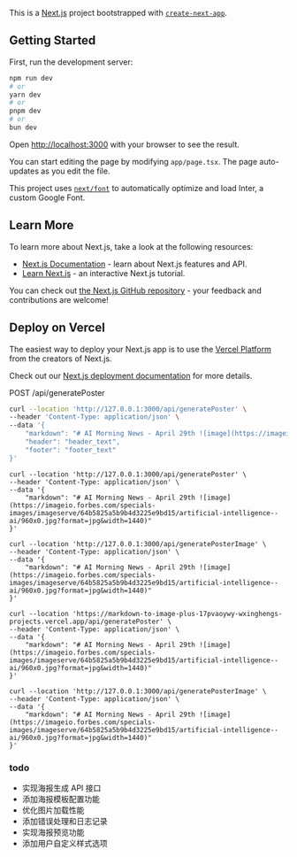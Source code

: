 This is a [Next.js](https://nextjs.org/) project bootstrapped with [`create-next-app`](https://github.com/vercel/next.js/tree/canary/packages/create-next-app).

## Getting Started

First, run the development server:

```bash
npm run dev
# or
yarn dev
# or
pnpm dev
# or
bun dev
```

Open [http://localhost:3000](http://localhost:3000) with your browser to see the result.

You can start editing the page by modifying `app/page.tsx`. The page auto-updates as you edit the file.

This project uses [`next/font`](https://nextjs.org/docs/basic-features/font-optimization) to automatically optimize and load Inter, a custom Google Font.

## Learn More

To learn more about Next.js, take a look at the following resources:

- [Next.js Documentation](https://nextjs.org/docs) - learn about Next.js features and API.
- [Learn Next.js](https://nextjs.org/learn) - an interactive Next.js tutorial.

You can check out [the Next.js GitHub repository](https://github.com/vercel/next.js/) - your feedback and contributions are welcome!

## Deploy on Vercel

The easiest way to deploy your Next.js app is to use the [Vercel Platform](https://vercel.com/new?utm_medium=default-template&filter=next.js&utm_source=create-next-app&utm_campaign=create-next-app-readme) from the creators of Next.js.

Check out our [Next.js deployment documentation](https://nextjs.org/docs/deployment) for more details.

<!-- 使用 puppeteer 生成海报 -->
POST /api/generatePoster 

``` bash
curl --location 'http://127.0.0.1:3000/api/generatePoster' \
--header 'Content-Type: application/json' \
--data '{
    "markdown": "# AI Morning News - April 29th ![image](https://imageio.forbes.com/specials-images/imageserve/64b5825a5b9b4d3225e9bd15/artificial-intelligence--ai/960x0.jpg?format=jpg&width=1440) ![image](https://imageio.forbes.com/specials-images/imageserve/64b5825a5b9b4d3225e9bd15/artificial-intelligence--ai/960x0.jpg?format=jpg&width=1440) ![image](https://imageio.forbes.com/specials-images/imageserve/64b5825a5b9b4d3225e9bd15/artificial-intelligence--ai/960x0.jpg?format=jpg&width=1440) ![image](https://imageio.forbes.com/specials-images/imageserve/64b5825a5b9b4d3225e9bd15/artificial-intelligence--ai/960x0.jpg?format=jpg&width=1440) ![image](https://imageio.forbes.com/specials-images/imageserve/64b5825a5b9b4d3225e9bd15/artificial-intelligence--ai/960x0.jpg?format=jpg&width=1440)",
    "header": "header_text",
    "footer": "footer_text"
}'
```



```
curl --location 'http://127.0.0.1:3000/api/generatePoster' \
--header 'Content-Type: application/json' \
--data '{
    "markdown": "# AI Morning News - April 29th ![image](https://imageio.forbes.com/specials-images/imageserve/64b5825a5b9b4d3225e9bd15/artificial-intelligence--ai/960x0.jpg?format=jpg&width=1440)"
}'
```

```
curl --location 'http://127.0.0.1:3000/api/generatePosterImage' \
--header 'Content-Type: application/json' \
--data '{
    "markdown": "# AI Morning News - April 29th ![image](https://imageio.forbes.com/specials-images/imageserve/64b5825a5b9b4d3225e9bd15/artificial-intelligence--ai/960x0.jpg?format=jpg&width=1440)"
}'
```


```
curl --location 'https://markdown-to-image-plus-17pvaoywy-wxinghengs-projects.vercel.app/api/generatePoster' \
--header 'Content-Type: application/json' \
--data '{
    "markdown": "# AI Morning News - April 29th ![image](https://imageio.forbes.com/specials-images/imageserve/64b5825a5b9b4d3225e9bd15/artificial-intelligence--ai/960x0.jpg?format=jpg&width=1440)"
}'
```

```
curl --location 'http://127.0.0.1:3000/api/generatePosterImage' \
--header 'Content-Type: application/json' \
--data '{
    "markdown": "# AI Morning News - April 29th ![image](https://imageio.forbes.com/specials-images/imageserve/64b5825a5b9b4d3225e9bd15/artificial-intelligence--ai/960x0.jpg?format=jpg&width=1440)"
}'
```


### todo
- 实现海报生成 API 接口
- 添加海报模板配置功能
- 优化图片加载性能
- 添加错误处理和日志记录
- 实现海报预览功能
- 添加用户自定义样式选项